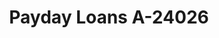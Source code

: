 ---
f_zip-code: 67114
f_state-code: KS
title: Payday Loans A-24026
f_phone: 316-284-2727
f_city-only: Newton
f_address: 1019 Washington Road Newton
f_location-unique-id: '24026'
slug: payday-loans-a-24026
updated-on: '2024-05-30T13:46:58.046Z'
created-on: '2024-05-30T13:36:59.803Z'
published-on: '2024-05-30T13:54:32.469Z'
f_city-state: cms/city/newton-ks.md
f_company: cms/company/payday-loans-a.md
f_state: cms/state/kansas.md
layout: '[payday-loan].html'
tags: payday-loan
---